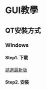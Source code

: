 # GUI教學

## QT安裝方式

### Windows

#### Step1. 下載

[請選最新版](https://download.qt.io/archive/qt/)

#### Step2. 安裝
